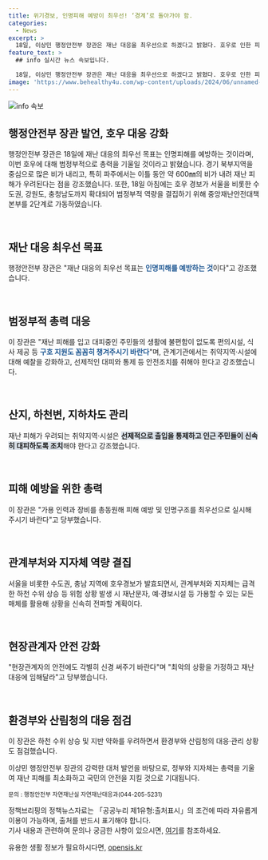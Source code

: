 ```yaml
---
title: 위기경보, 인명피해 예방이 최우선! ‘경계’로 돌아가야 함.
categories:
  - News
excerpt: >
  18일, 이상민 행정안전부 장관은 재난 대응을 최우선으로 하겠다고 밝혔다. 호우로 인한 피해가 우려되는 상황에서 전국적으로 대응하기로 했으며, 중앙재난안전대책본부가 2단계를 가동하여 대응한다. 이 장관은 주의를 경계 단계로 상향하며 관계부처와 지자체에 피해 예방과 대피에 총력을 다할 것을 지시했다. 또한, 취약지역과 시설에 대한 선제적 대피조치와 구호 지원을 강조하며 시민의 안전을 최우선으로 챙기도록 지시했다.
feature_text: >
  ## info 실시간 뉴스 속보입니다.

  18일, 이상민 행정안전부 장관은 재난 대응을 최우선으로 하겠다고 밝혔다. 호우로 인한 피해가 우려되는 상황에서 전국적으로 대응하기로 했으며, 중앙재난안전대책본부가 2단계를 가동하여 대응한다. 이 장관은 주의를 경계 단계로 상향하며 관계부처와 지자체에 피해 예방과 대피에 총력을 다할 것을 지시했다. 또한, 취약지역과 시설에 대한 선제적 대피조치와 구호 지원을 강조하며 시민의 안전을 최우선으로 챙기도록 지시했다.
image: 'https://www.behealthy4u.com/wp-content/uploads/2024/06/unnamed-file.png'
---
```


<p><img src="https://www.behealthy4u.com/wp-content/uploads/2024/06/unnamed-file.png" alt="info 속보" /></p>

<h2 data-ke-size="size26">행정안전부 장관 발언, 호우 대응 강화</h2>

<p>행정안전부 장관은 18일에 재난 대응의 최우선 목표는 인명피해를 예방하는 것이라며, 이번 호우에 대해 범정부적으로 총력을 기울일 것이라고 밝혔습니다. 경기 북부지역을 중심으로 많은 비가 내리고, 특히 파주에서는 이틀 동안 약 600㎜의 비가 내려 재난 피해가 우려된다는 점을 강조했습니다. 또한, 18일 아침에는 호우 경보가 서울을 비롯한 수도권, 강원도, 충청남도까지 확대되어 범정부적 역량을 결집하기 위해 중앙재난안전대책본부를 2단계로 가동하였습니다.</p>

<p data-ke-size="size16">&nbsp;</p>

<h2 data-ke-size="size26">재난 대응 최우선 목표</h2>

<p>행정안전부 장관은 "재난 대응의 최우선 목표는 <b><span style="color: #1a5490;">인명피해를 예방하는 것</span></b>이다"고 강조했습니다.</p>

<p data-ke-size="size16">&nbsp;</p>

<h2 data-ke-size="size26">범정부적 총력 대응</h2>

<p>이 장관은 "재난 피해를 입고 대피중인 주민들의 생활에 불편함이 없도록 편의시설, 식사 제공 등 <b><span style="color: #1a5490;">구호 지원도 꼼꼼히 챙겨주시기 바란다</span></b>"며, 관계기관에서는 취약지역·시설에 대해 예찰을 강화하고, 선제적인 대피와 통제 등 안전조치를 취해야 한다고 강조했습니다.</p>

<p data-ke-size="size16">&nbsp;</p>

<h2 data-ke-size="size26">산지, 하천변, 지하차도 관리</h2>

<p>재난 피해가 우려되는 취약지역·시설은 <b><span style="background-color: #21538527;">선제적으로 출입을 통제하고 인근 주민들이 신속히 대피하도록 조치</span></b>해야 한다고 강조했습니다.</p>

<p data-ke-size="size16">&nbsp;</p>

<h2 data-ke-size="size26">피해 예방을 위한 총력</h2>

<p>이 장관은 "가용 인력과 장비를 총동원해 피해 예방 및 인명구조를 최우선으로 실시해 주시기 바란다"고 당부했습니다.</p>

<p data-ke-size="size16">&nbsp;</p>

<h2 data-ke-size="size26">관계부처와 지자체 역량 결집</h2>

<p>서울을 비롯한 수도권, 충남 지역에 호우경보가 발효되면서, 관계부처와 지자체는 급격한 하천 수위 상승 등 위험 상황 발생 시 재난문자, 예·경보시설 등 가용할 수 있는 모든 매체를 활용해 상황을 신속히 전파할 계획이다.</p>

<p data-ke-size="size16">&nbsp;</p>

<h2 data-ke-size="size26">현장관계자 안전 강화</h2>

<p>"현장관계자의 안전에도 각별히 신경 써주기 바란다"며 "최악의 상황을 가정하고 재난 대응에 임해달라"고 당부했습니다.</p>

<p data-ke-size="size16">&nbsp;</p>

<h2 data-ke-size="size26">환경부와 산림청의 대응 점검</h2>

<p>이 장관은 하천 수위 상승 및 지반 약화를 우려하면서 환경부와 산림청의 대응·관리 상황도 점검했습니다.</p>

<p>이상민 행정안전부 장관의 강력한 대처 발언을 바탕으로, 정부와 지자체는 총력을 기울여 재난 피해를 최소화하고 국민의 안전을 지킬 것으로 기대됩니다.</p>

<p><small>문의 : 행정안전부 자연재난실 자연재난대응과(044-205-5231)</small></p>

<p>정책브리핑의 정책뉴스자료는 「공공누리 제1유형:출처표시」의 조건에 따라 자유롭게 이용이 가능하며, 출처를 반드시 표기해야 합니다. <br>기사 내용과 관련하여 문의나 궁금한 사항이 있으시면, <a href="https://https://www.korea.kr/policy/pressReleaseView.do?newsId=156216557" target="_blank" rel="noopener">여기</a>를 참조하세요.</p>
유용한 생활 정보가 필요하시다면, <a href="https://opensis.kr" rel="dofollow">opensis.kr</a>


